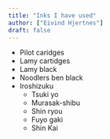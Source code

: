 ```yaml
---
title: "Inks I have used"
author: ["Eivind Hjertnes"]
draft: false
---
```


-   Pilot caridges
-   Lamy cartidges
-   Lamy black
-   Noodlers ben black
-   Iroshizuku
    -   Tsuki yo
    -   Murasak-shibu
    -   Shin ryou
    -   Fuyo gaki
    -   Shin Kai
